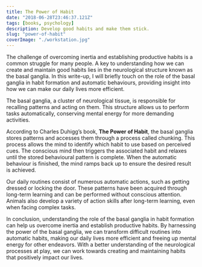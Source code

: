 ```yaml
---
title: The Power of Habit
date: "2018-06-28T23:46:37.121Z"
tags: [books, psychology]
description: Develop good habits and make them stick.
slug: "power-of-habit"
coverImage: "./workstation.jpg"
---
```


The challenge of overcoming inertia and establishing productive habits is a common struggle for many people. A key to understanding how we can create and maintain good habits lies in the neurological structure known as the basal ganglia. In this write-up, I will briefly touch on the role of the basal ganglia in habit formation and automatic behaviours, providing insight into how we can make our daily lives more efficient.

The basal ganglia, a cluster of neurological tissue, is responsible for recalling patterns and acting on them. This structure allows us to perform tasks automatically, conserving mental energy for more demanding activities.

According to Charles Duhigg’s book, **The Power of Habit**, the basal ganglia stores patterns and accesses them through a process called chunking. This process allows the mind to identify which habit to use based on perceived cues. The conscious mind then triggers the associated habit and relaxes until the stored behavioural pattern is complete. When the automatic behaviour is finished, the mind ramps back up to ensure the desired result is achieved.

Our daily routines consist of numerous automatic actions, such as getting dressed or locking the door. These patterns have been acquired through long-term learning and can be performed without conscious attention. Animals also develop a variety of action skills after long-term learning, even when facing complex tasks.

In conclusion, understanding the role of the basal ganglia in habit formation can help us overcome inertia and establish productive habits. By harnessing the power of the basal ganglia, we can transform difficult routines into automatic habits, making our daily lives more efficient and freeing up mental energy for other endeavors. With a better understanding of the neurological processes at play, we can work towards creating and maintaining habits that positively impact our lives.
